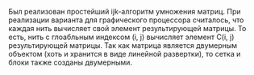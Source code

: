 Был реализован простейший ijk-алгоритм умножения матриц. При реализации варианта для графического процессора считалось, что каждая нить вычисляет свой элемент результирующей матрицы. 
То есть, нить с глоабльным индексом (i, j) вычисляет элемент C(i, j) результирующей матрицы. Так как матрица является двумерным объектом (хоть и хранится в виде линейной развертки), то сетка и блоки также созданы двумерными.
